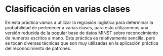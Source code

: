 # Clasificación en varias clases

En esta práctica vamos a utilizar la regrasión logística para determinar 
la probabilidad de pertenecer a varias clases, para esto utilizaremos una
versión reducida de la popular base de datos MINST sobre reconocimiento de
numeros escritos a mano. Esta práctica es relativamente sencilla, pero se tocan
diversas técnicas que son muy utilizadas en la aplicación práctica del
reconocimiento de patrones.

